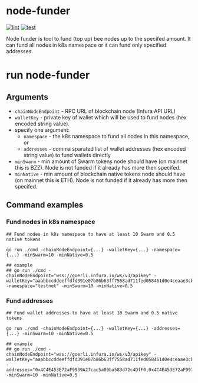 # node-funder

[![lint](https://github.com/ethersphere/node-funder/actions/workflows/lint.yml/badge.svg?branch=main)](https://github.com/ethersphere/node-funder/actions/workflows/lint.yml)
[![test](https://github.com/ethersphere/node-funder/actions/workflows/test.yml/badge.svg?branch=main)](https://github.com/ethersphere/node-funder/actions/workflows/test.yml)

Node funder is tool to fund (top up) bee nodes up to the specifed amount. It can fund all nodes in k8s namespace or it can fund only specified addresses.

# run node-funder

## Arguments
- `chainNodeEndpoint` - RPC URL of blockchain node (Infura API URL)
- `walletKey` - private key of wallet which will be used to fund nodes (hex encoded string value).
- specify one argument: 
  - `namespace` - the k8s namespace to fund all nodes in this namespace, or
  - `addresses` - comma sparated list of wallet addresses (hex encoded string value) to fund wallets directly
- `minSwarm` - min amount of Swarm tokens node should have (on mainnet this is BZZ). Node is not funded if it already has more then specifed. 
- `minNative` - min amount of blockchain native tokens node should have (on mainnet this is ETH). Node is not funded if it already has more then specifed. 

## Command examples


### Fund nodes in k8s namespace

```console
## Fund nodes in k8s namespace to have at least 10 Swarm and 0.5 native tokens

go run ./cmd -chainNodeEndpoint={...} -walletKey={...} -namespace={...} -minSwarm=10 -minNative=0.5

## example
## go run ./cmd -chainNodeEndpoint="wss://goerli.infura.io/ws/v3/apikey" -walletKey="aaabbccddeeffdfd391e07b86b63ff7558ad711fed058461d0e4ceaae3cbebf16a" -namespace="testnet" -minSwarm=10 -minNative=0.5
```

### Fund addresses

```console
## Fund wallet addresses to have at least 10 Swarm and 0.5 native tokens

go run ./cmd -chainNodeEndpoint={...} -walletKey={...} -addresses={...} -minSwarm=10 -minNative=0.5

## example
## go run ./cmd -chainNodeEndpoint="wss://goerli.infura.io/ws/v3/apikey" -walletKey="aaabbccddeeffdfd391e07b86b63ff7558ad711fed058461d0e4ceaae3cbebf16a" -addresses="0x4C4E453E72aF9939A27cac5a09ba583d72c4DfF0,0x4C4E453E72aF9939A27cac5a09ba583d72c4DfF0" -minSwarm=10 -minNative=0.5
```
